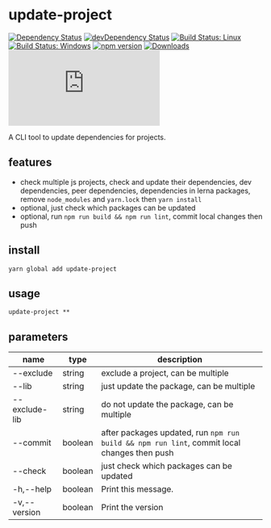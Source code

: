 # update-project

[![Dependency Status](https://david-dm.org/plantain-00/update-project.svg)](https://david-dm.org/plantain-00/update-project)
[![devDependency Status](https://david-dm.org/plantain-00/update-project/dev-status.svg)](https://david-dm.org/plantain-00/update-project#info=devDependencies)
[![Build Status: Linux](https://travis-ci.org/plantain-00/update-project.svg?branch=master)](https://travis-ci.org/plantain-00/update-project)
[![Build Status: Windows](https://ci.appveyor.com/api/projects/status/github/plantain-00/update-project?branch=master&svg=true)](https://ci.appveyor.com/project/plantain-00/update-project/branch/master)
[![npm version](https://badge.fury.io/js/update-project.svg)](https://badge.fury.io/js/update-project)
[![Downloads](https://img.shields.io/npm/dm/update-project.svg)](https://www.npmjs.com/package/update-project)
[![type-coverage](https://img.shields.io/badge/dynamic/json.svg?label=type-coverage&prefix=%E2%89%A5&suffix=%&query=$.typeCoverage.atLeast&uri=https%3A%2F%2Fraw.githubusercontent.com%2Fplantain-00%2Fupdate-project%2Fmaster%2Fpackage.json)](https://github.com/plantain-00/update-project)

A CLI tool to update dependencies for projects.

## features

+ check multiple js projects, check and update their dependencies, dev dependencies, peer dependencies, dependencies in lerna packages, remove `node_modules` and `yarn.lock` then `yarn install`
+ optional, just check which packages can be updated
+ optional, run `npm run build && npm run lint`, commit local changes then push

## install

`yarn global add update-project`

## usage

`update-project **`

## parameters

name | type | description
--- | --- | ---
--exclude | string | exclude a project, can be multiple
--lib | string | just update the package, can be multiple
--exclude-lib | string | do not update the package, can be multiple
--commit | boolean | after packages updated, run `npm run build && npm run lint`, commit local changes then push
--check | boolean | just check which packages can be updated
-h,--help | boolean | Print this message.
-v,--version | boolean | Print the version
